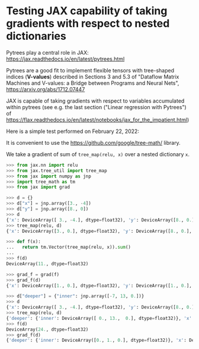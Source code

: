 # Testing JAX capability of taking gradients with respect to nested dictionaries

Pytrees play a central role in JAX: https://jax.readthedocs.io/en/latest/pytrees.html

Pytrees are a good fit to implement flexible tensors with tree-shaped indices (**V-values**) described in Sections 3 and 5.3 of 
"Dataflow Matrix Machines and V-values: a Bridge between Programs and Neural Nets", https://arxiv.org/abs/1712.07447

JAX is capable of taking gradients with respect to variables accumulated within pytrees
(see e.g. the last section ("Linear regression with Pytrees") of
https://flax.readthedocs.io/en/latest/notebooks/jax_for_the_impatient.html)

Here is a simple test performed on February 22, 2022:

It is convenient to use the https://github.com/google/tree-math/ library.

We take a gradient of sum of `tree_map(relu, x)` over a nested dictionary `x`.

```python
>>> from jax.nn import relu
>>> from jax.tree_util import tree_map
>>> from jax import numpy as jnp
>>> import tree_math as tm
>>> from jax import grad

>>> d = {}
>>> d["x"] = jnp.array([3., -4])
>>> d["y"] = jnp.array([8., 0])
>>> d
{'x': DeviceArray([ 3., -4.], dtype=float32), 'y': DeviceArray([8., 0.], dtype=float32)}
>>> tree_map(relu, d)
{'x': DeviceArray([3., 0.], dtype=float32), 'y': DeviceArray([8., 0.], dtype=float32)}

>>> def f(x):
...   return tm.Vector(tree_map(relu, x)).sum()
... 
>>> f(d)
DeviceArray(11., dtype=float32)

>>> grad_f = grad(f)
>>> grad_f(d)
{'x': DeviceArray([1., 0.], dtype=float32), 'y': DeviceArray([1., 0.], dtype=float32)}

>>> d["deeper"] = {"inner": jnp.array([-7, 13, 0.])}
>>> d
{'x': DeviceArray([ 3., -4.], dtype=float32), 'y': DeviceArray([8., 0.], dtype=float32), 'deeper': {'inner': DeviceArray([-7., 13.,  0.], dtype=float32)}}
>>> tree_map(relu, d)
{'deeper': {'inner': DeviceArray([ 0., 13.,  0.], dtype=float32)}, 'x': DeviceArray([3., 0.], dtype=float32), 'y': DeviceArray([8., 0.], dtype=float32)}
>>> f(d)
DeviceArray(24., dtype=float32)
>>> grad_f(d)
{'deeper': {'inner': DeviceArray([0., 1., 0.], dtype=float32)}, 'x': DeviceArray([1., 0.], dtype=float32), 'y': DeviceArray([1., 0.], dtype=float32)}
```


